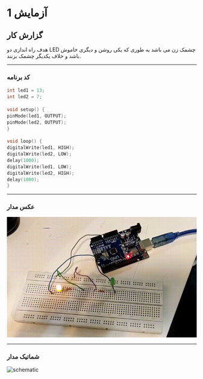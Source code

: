 # آزمایش 1 

## گزارش کار

هدف راه اندازی دو LED چشمک زن می باشد به طوری که یکی روشن و دیگری خاموش باشد و خلاف یکدیگر چشمک بزنند.

---

### کد برنامه 

```cpp
int led1 = 13;
int led2 = 7;

void setup() {
pinMode(led1, OUTPUT);
pinMode(led2, OUTPUT);
}

void loop() {
digitalWrite(led1, HIGH);   
digitalWrite(led2, LOW);
delay(1000);
digitalWrite(led1, LOW);
digitalWrite(led2, HIGH);   
delay(1000);
}
```

---

### عکس مدار


![micro and circuit](/pic/microprocessor_2.jpg)

---

### شماتیک مدار

![schematic](/media/schematic_1.jpg)
